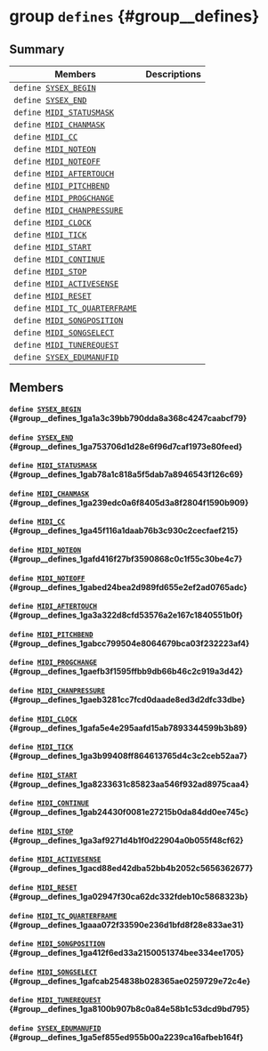 # group `defines` {#group__defines}

## Summary

 Members                        | Descriptions
--------------------------------|---------------------------------------------
`define `[`SYSEX_BEGIN`](#group__defines_1ga1a3c39bb790dda8a368c4247caabcf79)            |
`define `[`SYSEX_END`](#group__defines_1ga753706d1d28e6f96d7caf1973e80feed)            |
`define `[`MIDI_STATUSMASK`](#group__defines_1gab78a1c818a5f5dab7a8946543f126c69)            |
`define `[`MIDI_CHANMASK`](#group__defines_1ga239edc0a6f8405d3a8f2804f1590b909)            |
`define `[`MIDI_CC`](#group__defines_1ga45f116a1daab76b3c930c2cecfaef215)            |
`define `[`MIDI_NOTEON`](#group__defines_1gafd416f27bf3590868c0c1f55c30be4c7)            |
`define `[`MIDI_NOTEOFF`](#group__defines_1gabed24bea2d989fd655e2ef2ad0765adc)            |
`define `[`MIDI_AFTERTOUCH`](#group__defines_1ga3a322d8cfd53576a2e167c1840551b0f)            |
`define `[`MIDI_PITCHBEND`](#group__defines_1gabcc799504e8064679bca03f232223af4)            |
`define `[`MIDI_PROGCHANGE`](#group__defines_1gaefb3f1595ffbb9db66b46c2c919a3d42)            |
`define `[`MIDI_CHANPRESSURE`](#group__defines_1gaeb3281cc7fcd0daade8ed3d2dfc33dbe)            |
`define `[`MIDI_CLOCK`](#group__defines_1gafa5e4e295aafd15ab7893344599b3b89)            |
`define `[`MIDI_TICK`](#group__defines_1ga3b99408ff864613765d4c3c2ceb52aa7)            |
`define `[`MIDI_START`](#group__defines_1ga8233631c85823aa546f932ad8975caa4)            |
`define `[`MIDI_CONTINUE`](#group__defines_1gab24430f0081e27215b0da84dd0ee745c)            |
`define `[`MIDI_STOP`](#group__defines_1ga3af9271d4b1f0d22904a0b055f48cf62)            |
`define `[`MIDI_ACTIVESENSE`](#group__defines_1gacd88ed42dba52bb4b2052c5656362677)            |
`define `[`MIDI_RESET`](#group__defines_1ga02947f30ca62dc332fdeb10c5868323b)            |
`define `[`MIDI_TC_QUARTERFRAME`](#group__defines_1gaaa072f33590e236d1bfd8f28e833ae31)            |
`define `[`MIDI_SONGPOSITION`](#group__defines_1ga412f6ed33a2150051374bee334ee1705)            |
`define `[`MIDI_SONGSELECT`](#group__defines_1gafcab254838b028365ae0259729e72c4e)            |
`define `[`MIDI_TUNEREQUEST`](#group__defines_1ga8100b907b8c0a84e58b1c53dcd9bd795)            |
`define `[`SYSEX_EDUMANUFID`](#group__defines_1ga5ef855ed955b00a2239ca16afbeb164f)            |

## Members

#### `define `[`SYSEX_BEGIN`](#group__defines_1ga1a3c39bb790dda8a368c4247caabcf79) {#group__defines_1ga1a3c39bb790dda8a368c4247caabcf79}

#### `define `[`SYSEX_END`](#group__defines_1ga753706d1d28e6f96d7caf1973e80feed) {#group__defines_1ga753706d1d28e6f96d7caf1973e80feed}

#### `define `[`MIDI_STATUSMASK`](#group__defines_1gab78a1c818a5f5dab7a8946543f126c69) {#group__defines_1gab78a1c818a5f5dab7a8946543f126c69}

#### `define `[`MIDI_CHANMASK`](#group__defines_1ga239edc0a6f8405d3a8f2804f1590b909) {#group__defines_1ga239edc0a6f8405d3a8f2804f1590b909}

#### `define `[`MIDI_CC`](#group__defines_1ga45f116a1daab76b3c930c2cecfaef215) {#group__defines_1ga45f116a1daab76b3c930c2cecfaef215}

#### `define `[`MIDI_NOTEON`](#group__defines_1gafd416f27bf3590868c0c1f55c30be4c7) {#group__defines_1gafd416f27bf3590868c0c1f55c30be4c7}

#### `define `[`MIDI_NOTEOFF`](#group__defines_1gabed24bea2d989fd655e2ef2ad0765adc) {#group__defines_1gabed24bea2d989fd655e2ef2ad0765adc}

#### `define `[`MIDI_AFTERTOUCH`](#group__defines_1ga3a322d8cfd53576a2e167c1840551b0f) {#group__defines_1ga3a322d8cfd53576a2e167c1840551b0f}

#### `define `[`MIDI_PITCHBEND`](#group__defines_1gabcc799504e8064679bca03f232223af4) {#group__defines_1gabcc799504e8064679bca03f232223af4}

#### `define `[`MIDI_PROGCHANGE`](#group__defines_1gaefb3f1595ffbb9db66b46c2c919a3d42) {#group__defines_1gaefb3f1595ffbb9db66b46c2c919a3d42}

#### `define `[`MIDI_CHANPRESSURE`](#group__defines_1gaeb3281cc7fcd0daade8ed3d2dfc33dbe) {#group__defines_1gaeb3281cc7fcd0daade8ed3d2dfc33dbe}

#### `define `[`MIDI_CLOCK`](#group__defines_1gafa5e4e295aafd15ab7893344599b3b89) {#group__defines_1gafa5e4e295aafd15ab7893344599b3b89}

#### `define `[`MIDI_TICK`](#group__defines_1ga3b99408ff864613765d4c3c2ceb52aa7) {#group__defines_1ga3b99408ff864613765d4c3c2ceb52aa7}

#### `define `[`MIDI_START`](#group__defines_1ga8233631c85823aa546f932ad8975caa4) {#group__defines_1ga8233631c85823aa546f932ad8975caa4}

#### `define `[`MIDI_CONTINUE`](#group__defines_1gab24430f0081e27215b0da84dd0ee745c) {#group__defines_1gab24430f0081e27215b0da84dd0ee745c}

#### `define `[`MIDI_STOP`](#group__defines_1ga3af9271d4b1f0d22904a0b055f48cf62) {#group__defines_1ga3af9271d4b1f0d22904a0b055f48cf62}

#### `define `[`MIDI_ACTIVESENSE`](#group__defines_1gacd88ed42dba52bb4b2052c5656362677) {#group__defines_1gacd88ed42dba52bb4b2052c5656362677}

#### `define `[`MIDI_RESET`](#group__defines_1ga02947f30ca62dc332fdeb10c5868323b) {#group__defines_1ga02947f30ca62dc332fdeb10c5868323b}

#### `define `[`MIDI_TC_QUARTERFRAME`](#group__defines_1gaaa072f33590e236d1bfd8f28e833ae31) {#group__defines_1gaaa072f33590e236d1bfd8f28e833ae31}

#### `define `[`MIDI_SONGPOSITION`](#group__defines_1ga412f6ed33a2150051374bee334ee1705) {#group__defines_1ga412f6ed33a2150051374bee334ee1705}

#### `define `[`MIDI_SONGSELECT`](#group__defines_1gafcab254838b028365ae0259729e72c4e) {#group__defines_1gafcab254838b028365ae0259729e72c4e}

#### `define `[`MIDI_TUNEREQUEST`](#group__defines_1ga8100b907b8c0a84e58b1c53dcd9bd795) {#group__defines_1ga8100b907b8c0a84e58b1c53dcd9bd795}

#### `define `[`SYSEX_EDUMANUFID`](#group__defines_1ga5ef855ed955b00a2239ca16afbeb164f) {#group__defines_1ga5ef855ed955b00a2239ca16afbeb164f}
